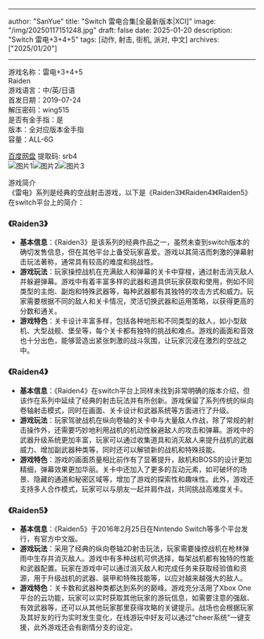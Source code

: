 
---
author: "SanYue"
title: "Switch 雷电合集[全最新版本|XCI]"
image: "/img/20250117151248.jpg"
draft: false
date: 2025-01-20
description: "Switch 雷电+3+4+5"
tags: [动作, 射击, 街机, 派对, 中文]
archives: ["2025/01/20"]

---

游戏名称：雷电+3+4+5   
Raiden    
游戏语言：中/英/日语  
首发日期：2019-07-24  
解压密码：wing515  
是否有金手指：是  
版本：全对应版本金手指   
容量：ALL-6G

[百度网盘](https://pan.baidu.com/s/10Ye3dZ_OAjSlH3ewx6cbKg) 提取码: srb4  
![图片1](/img/ed837a.jpg)![图片2](/img/90d2d6.jpg)![图片3](/img/58684d.jpg)  

游戏简介  
《雷电》系列是经典的空战射击游戏，以下是《Raiden3》《Raiden4》《Raiden5》在switch平台上的简介：

### 《Raiden3》
- **基本信息**：《Raiden3》是该系列的经典作品之一，虽然未查到switch版本的确切发售信息，但在其他平台上备受玩家喜爱。游戏以其简洁而刺激的弹幕射击玩法著称，通常具有较高的难度和挑战性。
- **游戏玩法**：玩家操控战机在充满敌人和弹幕的关卡中穿梭，通过射击消灭敌人并躲避弹幕。游戏中有着丰富多样的武器和道具供玩家获取和使用，例如不同类型的主炮、副炮和特殊武器等，每种武器都有其独特的攻击方式和威力。玩家需要根据不同的敌人和关卡情况，灵活切换武器和运用策略，以获得更高的分数和通关。
- **游戏特色**：关卡设计丰富多样，包括各种地形和不同类型的敌人，如小型敌机、大型战舰、堡垒等，每个关卡都有独特的挑战和难点。游戏的画面和音效也十分出色，能够营造出紧张刺激的战斗氛围，让玩家沉浸在激烈的空战之中。

### 《Raiden4》
- **基本信息**：《Raiden4》在switch平台上同样未找到非常明确的版本介绍，但该作在系列中延续了经典的射击玩法并有所创新。游戏保留了系列传统的纵向卷轴射击模式，同时在画面、关卡设计和武器系统等方面进行了升级。
- **游戏玩法**：玩家驾驶战机在纵向卷轴的关卡中与大量敌人作战，除了常规的射击操作外，还需要巧妙地利用战机的机动性躲避敌人的攻击和弹幕。游戏中的武器升级系统更加丰富，玩家可以通过收集道具和消灭敌人来提升战机的武器威力、增加副武器种类等，同时还可以解锁新的战机和特殊技能。
- **游戏特色**：游戏的画面质量相比前作有了显著提升，敌机和BOSS的设计更加精细，弹幕效果更加华丽。关卡中还加入了更多的互动元素，如可破坏的场景、隐藏的通道和秘密区域等，增加了游戏的探索性和趣味性。此外，游戏还支持多人合作模式，玩家可以与朋友一起并肩作战，共同挑战高难度关卡。

### 《Raiden5》
- **基本信息**：《Raiden5》于2016年2月25日在Nintendo Switch等多个平台发行，有官方中文版。
- **游戏玩法**：采用了经典的纵向卷轴2D射击玩法，玩家需要操控战机在枪林弹雨中生存并消灭敌人。游戏中有多种战机可供选择，每架战机都有独特的性能和武器配置。玩家在游戏中可以通过消灭敌人和完成任务来获取经验值和资源，用于升级战机的武器、装甲和特殊技能等，以应对越来越强大的敌人。
- **游戏特色**：关卡数和武器种类都达到系列的巅峰。游戏充分活用了Xbox One平台的云功能，玩家可以实时获取其他玩家的游玩信息，如需要注意的强敌、有效武器等，还可以从其他玩家那里获得攻略的关键提示。战场也会根据玩家及其好友的行为实时发生变化，在线游玩中好友可以通过“cheer系统”一键支援，此外游戏还会有剧情分支的设定。
